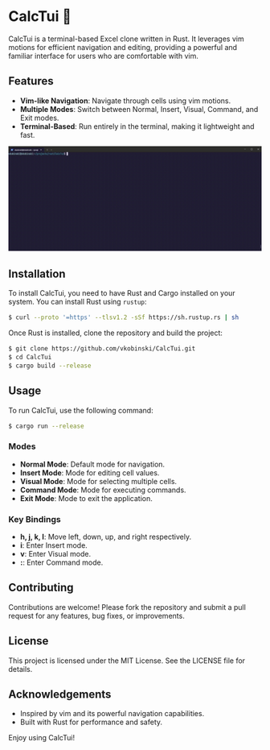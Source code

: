 # CalcTui 🦀

CalcTui is a terminal-based Excel clone written in Rust. It leverages vim motions for efficient navigation and editing, providing a powerful and familiar interface for users who are comfortable with vim.

## Features

- **Vim-like Navigation**: Navigate through cells using vim motions.
- **Multiple Modes**: Switch between Normal, Insert, Visual, Command, and Exit modes.
- **Terminal-Based**: Run entirely in the terminal, making it lightweight and fast.

<img src="./demo.gif?raw=true" width="800"/>

## Installation

To install CalcTui, you need to have Rust and Cargo installed on your system. You can install Rust using `rustup`:

```sh
$ curl --proto '=https' --tlsv1.2 -sSf https://sh.rustup.rs | sh
```

Once Rust is installed, clone the repository and build the project:

```sh
$ git clone https://github.com/vkobinski/CalcTui.git
$ cd CalcTui
$ cargo build --release
```

## Usage

To run CalcTui, use the following command:

```sh
$ cargo run --release
```

### Modes

- **Normal Mode**: Default mode for navigation.
- **Insert Mode**: Mode for editing cell values.
- **Visual Mode**: Mode for selecting multiple cells.
- **Command Mode**: Mode for executing commands.
- **Exit Mode**: Mode to exit the application.

### Key Bindings

- **h, j, k, l**: Move left, down, up, and right respectively.
- **i**: Enter Insert mode.
- **v**: Enter Visual mode.
- **:**: Enter Command mode.

## Contributing

Contributions are welcome! Please fork the repository and submit a pull request for any features, bug fixes, or improvements.

## License

This project is licensed under the MIT License. See the LICENSE file for details.

## Acknowledgements

- Inspired by vim and its powerful navigation capabilities.
- Built with Rust for performance and safety.

Enjoy using CalcTui!